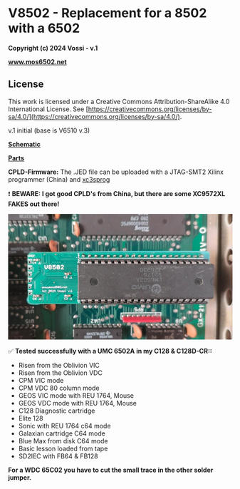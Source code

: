 # V8502 - Replacement for a 8502 with a 6502  

**Copyright (c) 2024 Vossi - v.1**

**www.mos6502.net**

## License
This work is licensed under a Creative Commons Attribution-ShareAlike 4.0
International License. See [https://creativecommons.org/licenses/by-sa/4.0/](https://creativecommons.org/licenses/by-sa/4.0/).

v.1 initial (base is V6510 v.3)

**[Schematic](https://github.com/vossi1/v8502/blob/master/v8502_v1.png)**

**[Parts](https://github.com/vossi1/v8502/blob/master/parts.txt)**

**CPLD-Firmware:** The .JED file can be uploaded with a JTAG-SMT2 Xilinx programmer (China) and [xc3sprog](https://xc3sprog.sourceforge.net/)

:exclamation: **BEWARE: I got good CPLD's from China, but there are some XC9572XL FAKES out there!**

![V8502](https://github.com/vossi1/v8502/blob/master/v8502_v1_photo.png)

:white_check_mark: **Tested successfully  with a UMC 6502A in my C128 & C128D-CR::**

- Risen from the Oblivion VIC
- Risen from the Oblivion VDC
- CPM VIC mode
- CPM VDC 80 column mode
- GEOS VIC mode with REU 1764, Mouse
- GEOS VDC mode with REU 1764, Mouse
- C128 Diagnostic cartridge
- Elite 128
- Sonic with REU 1764 c64 mode
- Galaxian cartridge C64 mode
- Blue Max from disk C64 mode
- Basic lesson loaded from tape
- SD2IEC with FB64 & FB128

**For a WDC 65C02 you have to cut the small trace in the other solder jumper.**